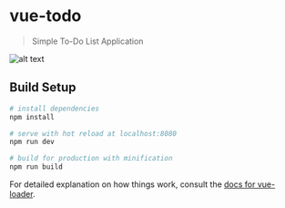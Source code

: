 # vue-todo

> Simple To-Do List Application

![alt text](https://raw.githubusercontent.com/username/projectname/branch/path/to/img.png)
## Build Setup

``` bash
# install dependencies
npm install

# serve with hot reload at localhost:8080
npm run dev

# build for production with minification
npm run build
```

For detailed explanation on how things work, consult the [docs for vue-loader](http://vuejs.github.io/vue-loader).
